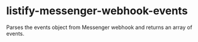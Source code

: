 # listify-messenger-webhook-events

Parses the events object from Messenger webhook and returns an array of events.

